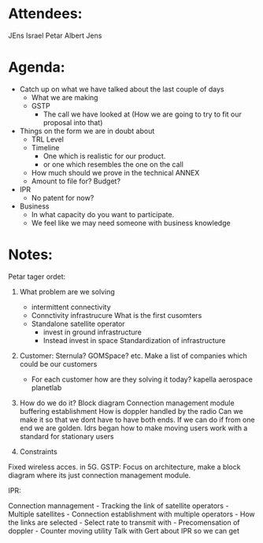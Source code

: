 

# Attendees:
JEns 
Israel
Petar 
Albert 
Jens

# Agenda:
- Catch up on what we have talked about the last couple of days
	- What we are making
	- GSTP
		- The call we have looked at (How we are going to try to fit our proposal into that)
- Things on the form we are in doubt about 
	- TRL Level
	- Timeline
		- One which is realistic for our product. 
		- or one which resembles the one on the call
	- How much should we prove in the technical ANNEX
	- Amount to file for? Budget?
- IPR
	- No patent for now?
- Business 
	- In what capacity do you want to participate.
	- We feel like we may need someone with business knowledge

# Notes:

Petar tager ordet: 
1. What problem are we solving 
	- intermittent connectivity 
	- Connctivity infrastrucure 
	What is the first cusomters
	- Standalone satellite operator 
		- invest in ground infrastructure 
		- Instead invest in space 
	Standardization of infrastructure 

2. Customer: 
	Sternula? 
	GOMSpace? etc. 
	Make a list of companies which could be our customers
	- For each customer how are they solving it today?
		kapella aerospace 
		planetlab 
	
3. How do we do it?
	Block diagram
	Connection management module 
	buffering establishment
		How is doppler handled by the radio 
		Can we make it so that we dont have to have both ends. If we can do if from one end we are golden. 
		Idrs began how to make moving users work with a standard for stationary users
4.  Constraints

Fixed wireless acces. in 5G. 
GSTP: 
Focus on architecture, make a block diagram where its just connection management module.  

IPR: 

Connection mannagement 
	- Tracking the link of satellite operators 
	- Multiple satellites 
	- Connection establishment with multiple operators 
	- How the links are selected
	- Select rate to transmit with 
	- Precomensation of doppler 
	- Counter moving utility
Talk with Gert about IPR so we can get 